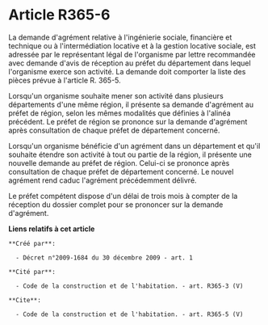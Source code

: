# Article R365-6

La demande d'agrément relative à l'ingénierie sociale, financière et technique ou à l'intermédiation locative et à la gestion
locative sociale, est adressée par le représentant légal de l'organisme par lettre recommandée avec demande d'avis de
réception au préfet du département dans lequel l'organisme exerce son activité. La demande doit comporter la liste des pièces
prévue à l'article R. 365-5. 

Lorsqu'un organisme souhaite mener son activité dans plusieurs départements d'une même région, il présente sa demande
d'agrément au préfet de région, selon les mêmes modalités que définies à l'alinéa précédent. Le préfet de région se prononce
sur la demande d'agrément après consultation de chaque préfet de département concerné. 

Lorsqu'un organisme bénéficie d'un agrément dans un département et qu'il souhaite étendre son activité à tout ou partie de la
région, il présente une nouvelle demande au préfet de région. Celui-ci se prononce après consultation de chaque préfet de
département concerné. Le nouvel agrément rend caduc l'agrément précédemment délivré. 

Le préfet compétent dispose d'un délai de trois mois à compter de la réception du dossier complet pour se prononcer sur la
demande d'agrément.

**Liens relatifs à cet article**

	**Créé par**:

	  - Décret n°2009-1684 du 30 décembre 2009 - art. 1

	**Cité par**:

	  - Code de la construction et de l'habitation. - art. R365-3 (V)

	**Cite**:

	  - Code de la construction et de l'habitation. - art. R365-5 (V)
